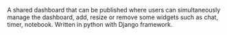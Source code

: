 A shared dashboard that can be published where users can simultaneously manage the dashboard, add, resize or remove some widgets such as chat, timer, notebook.
Written in python with Django framework.
